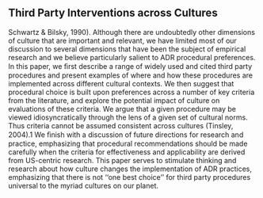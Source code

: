 ## Third Party Interventions across Cultures

Schwartz & Bilsky, 1990). Although there are undoubtedly other dimensions of culture that are important and relevant, we have limited most of our discussion to several dimensions that have been the subject of empirical research and we believe particularly salient to ADR procedural preferences. In this paper, we ﬁrst describe a range of widely used and cited third party procedures and present examples of where and how these procedures are implemented across different cultural contexts. We then suggest that procedural choice is built upon preferences across a number of key criteria from the literature, and explore the potential impact of culture on evaluations of these criteria. We argue that a given procedure may be viewed idiosyncratically through the lens of a given set of cultural norms. Thus criteria cannot be assumed consistent across cultures (Tinsley, 2004).1 We ﬁnish with a discussion of future directions for research and practice, emphasizing that procedural recommendations should be made carefully when the criteria for effectiveness and applicability are derived from US-centric research. This paper serves to stimulate thinking and research about how culture changes the implementation of ADR practices, emphasizing that there is not ‘‘one best choice’’ for third party procedures universal to the myriad cultures on our planet.